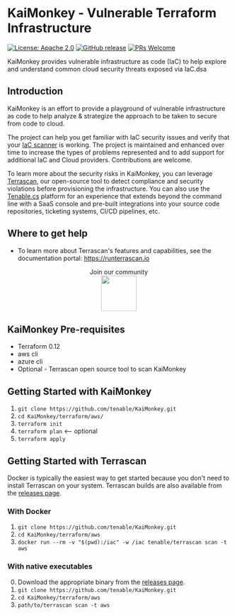 # KaiMonkey - Vulnerable Terraform Infrastructure

[![License: Apache 2.0](https://img.shields.io/badge/license-Apache%202-blue)](https://github.com/tenable/KaiMonkey/blob/master/LICENSE)
[![GitHub release](https://img.shields.io/github/release/tenable/KaiMonkey)](https://github.com/tenable/kaimonkey)
[![PRs Welcome](https://img.shields.io/badge/PRs-welcome-brightgreen.svg)](https://github.com/tenable/KaiMonkey/pulls)

KaiMonkey provides vulnerable infrastructure as code (IaC) to help explore and understand common cloud security threats exposed via IaC.dsa

## Introduction

KaiMonkey is an effort to provide a playground of vulnerable infrastructure as code to help analyze & strategize the approach to be taken to secure from code to cloud.

The project can help you get familiar with IaC security issues and verify that your [IaC scanner](https://github.com/tenable/terrascan) is working.  The project is maintained and enhanced over time to increase the types of problems represented and to add support for additional IaC and Cloud providers. Contributions are welcome.

To learn more about the security risks in KaiMonkey, you can leverage [Terrascan](https://github.com/tenable/terrascan), our open-source tool to detect compliance and security violations before provisioning the infrastructure. You can also use the [Tenable.cs](https://www.tenable.com/products/tenable-cs/evaluate) platform for an experience that extends beyond the command line with a SaaS console and pre-built integrations into your source code repositories, ticketing systems, CI/CD pipelines, etc.

## Where to get help

* To learn more about Terrascan's features and capabilities, see the documentation portal: https://runterrascan.io

<p align="center">
    Join our community
<br/>
<a href="https://discord.gg/ScUPMzyG3n">
    <img src="http://fig.io/icons/discord-logo-square.png" width="80px" height="80px" />
</a>
</p>

## KaiMonkey Pre-requisites

* Terraform 0.12
* aws cli
* azure cli
* Optional - Terrascan open source tool to scan KaiMonkey

## Getting Started with KaiMonkey

1. `git clone https://github.com/tenable/KaiMonkey.git`
2. `cd KaiMonkey/terraform/aws/`
3. `terraform init`
4. `terraform plan` &#10229; optional
5. `terraform apply`

## Getting Started with Terrascan

Docker is typically the easiest way to get started because you don't need to install Terrascan on your system.  Terrascan builds are also available from the [releases page](https://github.com/tenable/terrascan/releases).

### With Docker

1. `git clone https://github.com/tenable/KaiMonkey.git`
2. `cd KaiMonkey/terraform/aws`
3. `docker run --rm -v "$(pwd):/iac" -w /iac tenable/terrascan scan -t aws`

### With native executables

0. Download the appropriate binary from the [releases page](https://github.com/tenable/terrascan/releases).
1. `git clone https://github.com/tenable/KaiMonkey.git`
2. `cd KaiMonkey/terraform/aws`
3. `path/to/terrascan scan -t aws`


